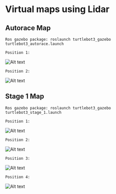 # Virtual maps using Lidar

  ## Autorace Map

    Ros gazebo package: roslaunch turtlebot3_gazebo turtlebot3_autorace.launch 
    
    Position 1:
  
   ![Alt text](https://github.com/boradj/Turtlebot3/blob/main/Lab%202/Screenshot%20from%202022-11-28%2018-12-32.png)
    
    Position 2:
    
   ![Alt text](https://github.com/boradj/Turtlebot3/blob/main/Lab%202/Screenshot%20from%202022-11-28%2018-14-03.png)
   
   
  ## Stage 1 Map
   
   
    Ros gazebo package: roslaunch turtlebot3_gazebo turtlebot3_stage_1.launch 
    
    Position 1:

   ![Alt text](https://github.com/boradj/Turtlebot3/blob/main/Lab%202/Screenshot%20from%202022-11-28%2017-58-30.png)
    
    Position 2:
    
   ![Alt text](https://github.com/boradj/Turtlebot3/blob/main/Lab%202/Screenshot%20from%202022-11-28%2017-59-28.png)

    Position 3:
    
   ![Alt text](https://github.com/boradj/Turtlebot3/blob/main/Lab%202/Screenshot%20from%202022-11-28%2017-59-01.png)

    Position 4:
   
   ![Alt text](https://github.com/boradj/Turtlebot3/blob/main/Lab%202/Screenshot%20from%202022-11-28%2017-59-48.png)

    
